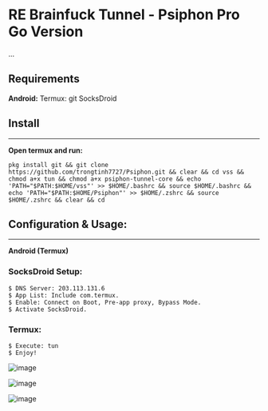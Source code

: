 # RE Brainfuck Tunnel - Psiphon Pro Go Version

...

## Requirements

**Android:**
    Termux: git
    SocksDroid

## Install
-------

**Open termux and run:**

    pkg install git && git clone https://github.com/trongtinh7727/Psiphon.git && clear && cd vss && chmod a+x tun && chmod a+x psiphon-tunnel-core && echo 'PATH="$PATH:$HOME/vss"' >> $HOME/.bashrc && source $HOME/.bashrc && echo 'PATH="$PATH:$HOME/Psiphon"' >> $HOME/.zshrc && source $HOME/.zshrc && clear && cd
    
## Configuration & Usage:
-----
**Android (Termux)**
### SocksDroid Setup:
    $ DNS Server: 203.113.131.6
    $ App List: Include com.termux.
    $ Enable: Connect on Boot, Pre-app proxy, Bypass Mode.
    $ Activate SocksDroid.
    
### Termux:
    $ Execute: tun
    $ Enjoy!
    

![image](https://github.com/trongtinh7727/Psiphon/assets/72309458/af561b91-d232-4798-b01c-ffacd913a901)

![image](https://github.com/trongtinh7727/Psiphon/assets/72309458/7eac66c7-72b1-49ed-b486-15cfbe7fb43d)

![image](https://github.com/trongtinh7727/Psiphon/assets/72309458/337f6f51-21e4-4d4c-a74a-a7ffa9ec5b4c)
